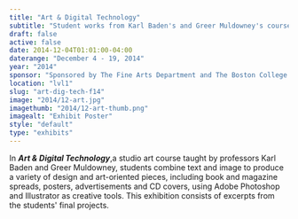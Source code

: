 ```yaml
---
title: "Art & Digital Technology"
subtitle: "Student works from Karl Baden's and Greer Muldowney's course of the same name from the Fine Arts Department"
draft: false
active: false
date: 2014-12-04T01:01:00-04:00
daterange: "December 4 - 19, 2014"
year: "2014"
sponsor: "Sponsored by The Fine Arts Department and The Boston College Libraries"
location: "lvl1"
slug: "art-dig-tech-f14"
image: "2014/12-art.jpg"
imagethumb: "2014/12-art-thumb.png"
imagealt: "Exhibit Poster"
style: "default"
type: "exhibits"
---
```


In<em> <strong>Art &amp; Digital Technology</strong></em>,<strong></strong>a studio   art course taught by professors Karl Baden and Greer Muldowney, students   combine text and image to produce a variety of design and art-oriented   pieces, including book and magazine spreads, posters, advertisements and   CD covers, using Adobe Photoshop and Illustrator as creative tools.   This exhibition consists of excerpts from the students' final projects.
